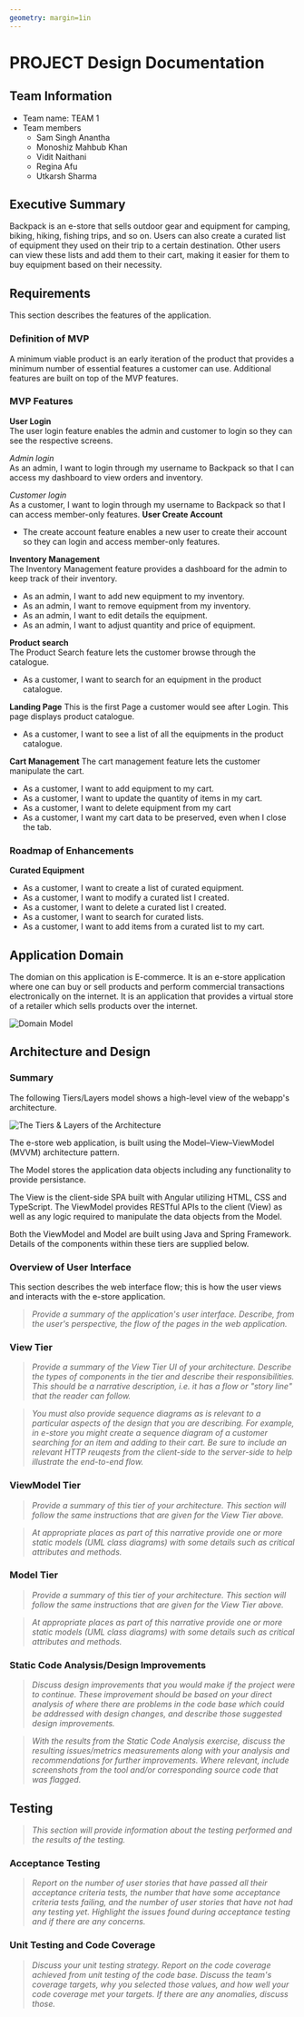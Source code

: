 ```yaml
---
geometry: margin=1in
---
```


# PROJECT Design Documentation

## Team Information

- Team name: TEAM 1
- Team members
  - Sam Singh Anantha
  - Monoshiz Mahbub Khan
  - Vidit Naithani
  - Regina Afu
  - Utkarsh Sharma

## Executive Summary

Backpack is an e-store that sells outdoor gear and equipment for camping, biking, hiking, fishing trips, and so on. Users can also create a curated list of equipment they used on their trip to a certain destination. Other users can view these lists and add them to their cart, making it easier for them to buy equipment based on their necessity.

## Requirements

This section describes the features of the application.

### Definition of MVP

A minimum viable product is an early iteration of the product that provides a minimum number of essential features a customer can use. Additional features are built on top of the MVP features.

### MVP Features

**User Login**  
The user login feature enables the admin and customer to login so they can see the respective screens.

_Admin login_  
As an admin, I want to login through my username to Backpack so that I can access my dashboard to view orders and inventory.

_Customer login_  
As a customer, I want to login through my username to Backpack so that I can access member-only features.
**User Create Account**

- The create account feature enables a new user to create their account so they can login and access member-only features.

**Inventory Management**  
The Inventory Management feature provides a dashboard for the admin to keep track of their inventory.

- As an admin, I want to add new equipment to my inventory.
- As an admin, I want to remove equipment from my inventory.
- As an admin, I want to edit details the equipment.
- As an admin, I want to adjust quantity and price of equipment.

**Product search**  
The Product Search feature lets the customer browse through the catalogue.

- As a customer, I want to search for an equipment in the product catalogue.

**Landing Page**
This is the first Page a customer would see after Login. This page displays product catalogue.

- As a customer, I want to see a list of all the equipments in the product catalogue.

**Cart Management**
The cart management feature lets the customer manipulate the cart.

- As a customer, I want to add equipment to my cart.
- As a customer, I want to update the quantity of items in my cart.
- As a customer, I want to delete equipment from my cart
- As a customer, I want my cart data to be preserved, even when I close the tab.

### Roadmap of Enhancements

**Curated Equipment**

- As a customer, I want to create a list of curated equipment.
- As a customer, I want to modify a curated list I created.
- As a customer, I want to delete a curated list I created.
- As a customer, I want to search for curated lists.
- As a customer, I want to add items from a curated list to my cart.

## Application Domain

The domian on this application is E-commerce. It is an e-store application where one can buy or sell products and perform commercial transactions electronically on the internet. It is an application that provides a virtual store of a retailer which sells products over the internet.

![Domain Model](Domain-Model-Final.png)

## Architecture and Design

### Summary

The following Tiers/Layers model shows a high-level view of the webapp's architecture.

![The Tiers & Layers of the Architecture](architecture-tiers-and-layers.png)

The e-store web application, is built using the Model–View–ViewModel (MVVM) architecture pattern.

The Model stores the application data objects including any functionality to provide persistance.

The View is the client-side SPA built with Angular utilizing HTML, CSS and TypeScript. The ViewModel provides RESTful APIs to the client (View) as well as any logic required to manipulate the data objects from the Model.

Both the ViewModel and Model are built using Java and Spring Framework. Details of the components within these tiers are supplied below.

### Overview of User Interface

This section describes the web interface flow; this is how the user views and interacts
with the e-store application.

> _Provide a summary of the application's user interface. Describe, from
> the user's perspective, the flow of the pages in the web application._

### View Tier

> _Provide a summary of the View Tier UI of your architecture.
> Describe the types of components in the tier and describe their
> responsibilities. This should be a narrative description, i.e. it has
> a flow or "story line" that the reader can follow._

> _You must also provide sequence diagrams as is relevant to a particular aspects
> of the design that you are describing. For example, in e-store you might create a
> sequence diagram of a customer searching for an item and adding to their cart.
> Be sure to include an relevant HTTP reuqests from the client-side to the server-side
> to help illustrate the end-to-end flow._

### ViewModel Tier

> _Provide a summary of this tier of your architecture. This
> section will follow the same instructions that are given for the View
> Tier above._

> _At appropriate places as part of this narrative provide one or more
> static models (UML class diagrams) with some details such as critical attributes and methods._

### Model Tier

> _Provide a summary of this tier of your architecture. This
> section will follow the same instructions that are given for the View
> Tier above._

> _At appropriate places as part of this narrative provide one or more
> static models (UML class diagrams) with some details such as critical attributes and methods._

### Static Code Analysis/Design Improvements

> _Discuss design improvements that you would make if the project were
> to continue. These improvement should be based on your direct
> analysis of where there are problems in the code base which could be
> addressed with design changes, and describe those suggested design
> improvements._

> _With the results from the Static Code Analysis exercise,
> discuss the resulting issues/metrics measurements along with your analysis
> and recommendations for further improvements. Where relevant, include
> screenshots from the tool and/or corresponding source code that was flagged._

## Testing

> _This section will provide information about the testing performed
> and the results of the testing._

### Acceptance Testing

> _Report on the number of user stories that have passed all their
> acceptance criteria tests, the number that have some acceptance
> criteria tests failing, and the number of user stories that
> have not had any testing yet. Highlight the issues found during
> acceptance testing and if there are any concerns._

### Unit Testing and Code Coverage

> _Discuss your unit testing strategy. Report on the code coverage
> achieved from unit testing of the code base. Discuss the team's
> coverage targets, why you selected those values, and how well your
> code coverage met your targets. If there are any anomalies, discuss
> those._
